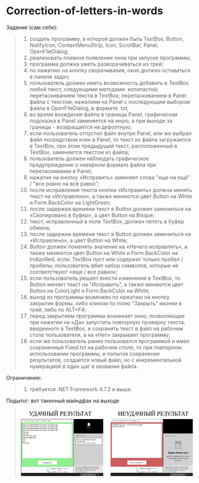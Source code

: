 # Correction-of-letters-in-words
Задание (сам себе):
>1. создать программу, в которой должен быть TextBox, Button, NotifyIcon, ContextMenuStrip, Icon, ScrollBar, Panel, OpenFileDialog;
>2. реализовать плавное появление окна при запуске программы;
>3. программа должна уметь разворачиваться  из трей;
>4. по нажатию на кнопку сворачивания, окно должно оставаться в панели задач;
>5. пользователь должен иметь возможность добавить в TextBox любой текст, следующими методами: копипастой;  перетаскиванием текста в TextBox; перетаскиванием в Panel файла с текстом; нажатием на Panel с последующим выбором файла в OpenFileDialog, в формате .txt;
>6. во время вхождения файла в границы Panel, графическая подсказка в Panel заменяется на иную, а при выходе за границы - возвращается на дефолтную;
>7. если пользователь отпустил файл внутри Panel, или же выбрал файл посредством клик в Panel, то текст из файла загружается в TextBox, при этом предыдущий текст, расположенный в TextBox, заменяется текстом из файла;
>8. пользователь должен наблюдать графическое предупреждение о неверном формате файла при перетаскивании в Panel;
>9. нажатие на кнопку «Исправить» заменяет слова "еще на ещё" / "все равно на всё равно";
>10. после исправления текста кнопка «Исправить» должна менять текст на «Исправлено», а также меняются цвет Button на White и Form.BackColor на LightGreen;
>11. после задержки времени текст в Button должен замениться на «Скопировано в буфер», а цвет Button на Bisque;
>12. текст, исправленный в поле TextBox, должен лететь в буфер обмена;
>13. после задержки времени текст в Button должен замениться на «Исправлено», а цвет Button на White;
>14. Button должен поменять значение на «Нечего исправлять», а также меняются цвет Button на White и Form.BackColor на IndianRed, если: TextBox пуст или содержит только пробел / пробелы; пользователь вбил набор символов, которые не соответствуют «еще / все равно»;
>15. если пользователь решает внести изменения в TextBox, то Button меняет текст на "Исправить", а также меняются цвет Button на ColorLight и Form.BackColor на White;
>16. выход из программы возможен по нажатию на кнопку закрытия формы, либо кликом по полю "Закрыть" иконки в трей, либо по ALT+F4;
>17. перед закрытием программы возникает окно, позволяющее при нажатии на «Да» запустить повторную проверку текста, введенного в TextBox, и сохранить текст в файл на рабочем столе пользователя, а на «Нет» закрывает программу;
>18. если же пользователь ранее пользовался программой и имел сохраненный Fixed.txt на рабочем столе, то при повторном использовании программы, и попытке сохранения результатов, создается новый файл, но с инкрементальной нумерацией в один шаг в названии файла.

Ограничение:
>1. требуется .NET Framework 4.7.2 и выше.

Подытог: вот такенный майндфак на выходе
>![](Correction%20of%20letters%20in%20words/Program_output.jpg)
